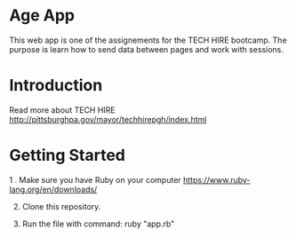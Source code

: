 # Age App


This web app is one of the assignements for the TECH HIRE bootcamp. The purpose is learn how to send data between pages and work with sessions.

# Introduction
  
   Read more about TECH HIRE http://pittsburghpa.gov/mayor/techhirepgh/index.html
  
# Getting Started

   1 . Make sure you have Ruby on your computer https://www.ruby-lang.org/en/downloads/ 
   
   2. Clone this repository.
   
   3. Run the file with command: ruby "app.rb" 

